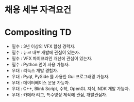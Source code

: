 # 채용 세부 자격요건

# Compositing TD
- 필수 : 3년 이상의 VFX 합성 경력자.
- 필수 : 뉴크 내부 개발에 관심이 있는자.
- 필수 : VFX 파이프라인 개선에 관심이 있는자. 
- 필수 : Python 언어 사용 가능자.
- 우대 : 리눅스 개발 경험자.
- 우대 : Pyqt, PySide 를 사용한 Gui 프로그래밍 가능자.
- 우대 : 데이터베이스 운용 가능자.
- 우대 : C++, Blink Script, 수학, OpenGL 지식, NDK 개발 가능자.
- 우대 : 카메라 리그, 특수영상 제작에 관심, 개발관심자.
